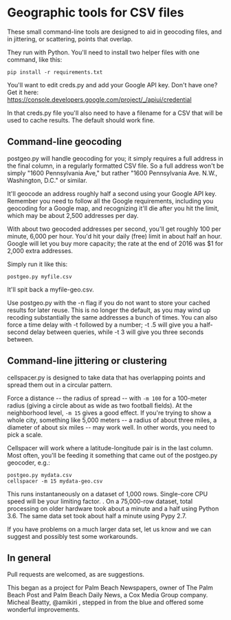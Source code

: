 Geographic tools for CSV files
============================

These small command-line tools are designed to aid in geocoding files, and in jittering, or scattering, points that overlap.

They run with Python. You'll need to install two helper files with one command, like this:

<code>pip install -r requirements.txt</code>

You'll want to edit creds.py and add your Google API key. Don't have one? Get it here:
https://console.developers.google.com/project/_/apiui/credential

In that creds.py file you'll also need to have a filename for a CSV that will be used to cache results. The default should work fine.


Command-line geocoding
----------------------

postgeo.py will handle geocoding for you; it simply requires a full address in the final column, in a regularly formatted CSV file. So a full address won't be simply "1600 Pennsylvania Ave," but rather "1600 Pennsylvania Ave. N.W., Washington, D.C." or similar.

It'll geocode an address roughly half a second using your Google API key. Remember you need to follow all the Google requirements, including you geocoding for a Google map, and recognizing it'll die after you hit the limit, which may be about 2,500 addresses per day.

With about two geocoded addresses per second, you'll get roughly 100 per minute, 6,000 per hour. You'd hit your daily (free) limit in about half an hour. Google will let you buy more capacity; the rate at the end of 2016 was $1 for 2,000 extra addresses.

Simply run it like this:

<code>postgeo.py myfile.csv</code>

It'll spit back a myfile-geo.csv.

Use postgeo.py with the -n flag if you do not want to store your cached results for later reuse. This is no longer the default, as you may wind up recoding substantially the same addresses a bunch of times. You can also force a time delay with -t followed by a number; -t .5 will give you a half-second delay between queries, while -t 3 will give you three seconds between.


Command-line jittering or clustering
------------------------------------

cellspacer.py is designed to take data that has overlapping points and spread them out in a circular pattern.

Force a distance -- the radius of spread -- with <code>-m 100</code> for a 100-meter radius (giving a circle about as wide as two football fields). At the neighborhood level, <code>-m 15</code> gives a good effect. If you're trying to show a whole city, something like 5,000 meters -- a radius of about three miles, a diameter of about six miles -- may work well. In other words, you need to pick a scale.

Cellspacer will work where a latitude-longitude pair is in the last column. Most often, you'll be feeding it something that came out of the postgeo.py geocoder, e.g.:

<pre><code>postgeo.py mydata.csv
cellspacer -m 15 mydata-geo.csv</code></pre>


This runs instantaneously on a dataset of 1,000 rows. Single-core CPU speed will be your limiting factor. . On a 75,000-row dataset, total processing on older hardware took about a minute and a half using Python 3.6. The same data set took about half a minute using Pypy 2.7.

If you have problems on a much larger data set, let us know and we can suggest and possibly test some workarounds.


In general
----------

Pull requests are welcomed, as are suggestions.

This began as a project for Palm Beach Newspapers, owner of The Palm Beach Post and Palm Beach Daily News, a Cox Media Group company. Micheal Beatty, @amikiri , stepped in from the blue and offered some wonderful improvements.